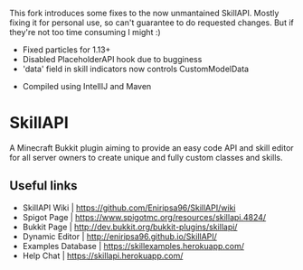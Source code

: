 This fork introduces some fixes to the now unmantained SkillAPI. Mostly fixing it for personal use, so can't guarantee to do requested changes. But if they're not too time consuming I might :)
- Fixed particles for 1.13+
- Disabled PlaceholderAPI hook due to bugginess
- 'data' field in skill indicators now controls CustomModelData

* Compiled using IntellIJ and Maven

# SkillAPI
A Minecraft Bukkit plugin aiming to provide an easy code API and skill editor 
for all server owners to create unique and fully custom classes and skills.

## Useful links
* SkillAPI Wiki    | https://github.com/Eniripsa96/SkillAPI/wiki
* Spigot Page      | https://www.spigotmc.org/resources/skillapi.4824/
* Bukkit Page      | http://dev.bukkit.org/bukkit-plugins/skillapi/
* Dynamic Editor   | http://eniripsa96.github.io/SkillAPI/
* Examples Database | https://skillexamples.herokuapp.com/
* Help Chat        | https://skillapi.herokuapp.com/
